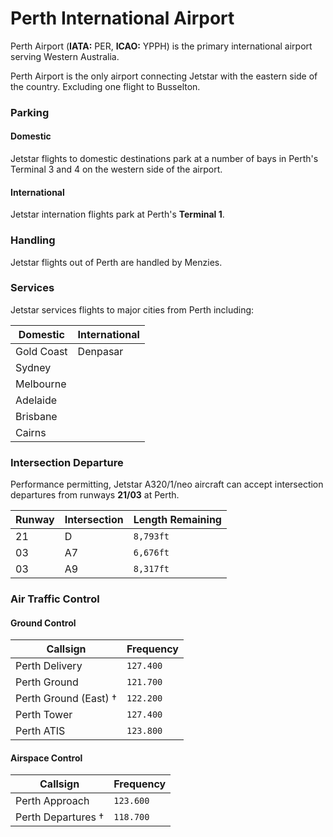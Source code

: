 # Perth International Airport
Perth Airport (**IATA:** PER, **ICAO:** YPPH) is the primary international airport serving Western Australia.

Perth Airport is the only airport connecting Jetstar with the eastern side of the country. Excluding one flight to Busselton.

### Parking

#### Domestic
Jetstar flights to domestic destinations park at a number of bays in Perth's Terminal 3 and 4 on the western side of the airport.

#### International
Jetstar internation flights park at Perth's **Terminal 1**.

### Handling
Jetstar flights out of Perth are handled by Menzies.

### Services
Jetstar services flights to major cities from Perth including:


| Domestic | International |
| -------- | ------- |
| Gold Coast | Denpasar |
| Sydney |
| Melbourne |
| Adelaide |
| Brisbane |
| Cairns |

### Intersection Departure
Performance permitting, Jetstar A320/1/neo aircraft can accept intersection departures from runways **21/03** at Perth.

| Runway | Intersection | Length Remaining |
| ------ | ------------ | ---------------- |
| 21 | D | `8,793ft` |
| 03 | A7 | `6,676ft` |
| 03 | A9 | `8,317ft` |

### Air Traffic Control

#### Ground Control
| Callsign | Frequency |
| -------- | --------- |
| Perth Delivery | `127.400` |
| Perth Ground | `121.700` |
| Perth Ground (East) † | `122.200` |
| Perth Tower | `127.400` |
| Perth ATIS | `123.800` |

#### Airspace Control
| Callsign | Frequency |
| -------- | --------- |
| Perth Approach | `123.600` |
| Perth Departures † | `118.700` |